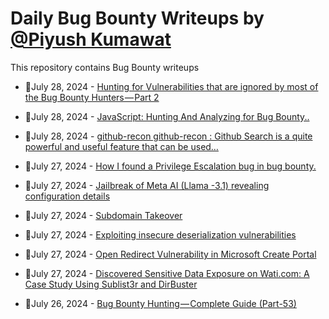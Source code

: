 # Daily Bug Bounty Writeups by [@Piyush Kumawat](https://twitter.com/piyush_supiy) 
This repository contains Bug Bounty writeups

<!-- BLOG-POST-LIST:START -->
 - 💯July 28, 2024 - [Hunting for Vulnerabilities that are ignored by most of the Bug Bounty Hunters — Part 2](https://medium.com/@kshunya/hunting-for-vulnerabilities-that-are-ignored-by-most-of-the-bug-bounty-hunters-part-2-d2a51edaa8e8?source=rss------bug_bounty-5) 

 - 💯July 28, 2024 - [JavaScript: Hunting And Analyzing for Bug Bounty..](https://hacktivistattacker.medium.com/javascript-hunting-and-analyzing-for-bug-bounty-a15416de32cd?source=rss------bug_bounty-5) 

 - 💯July 28, 2024 - [github-recon
github-recon :
Github Search is a quite powerful and useful feature that can be used…](https://medium.com/@aaedoo54/github-recon-github-recon-github-search-is-a-quite-powerful-and-useful-feature-that-can-be-used-818f2bfe5c00?source=rss------bug_bounty-5) 

 - 💯July 27, 2024 - [How I found a Privilege Escalation bug in bug bounty.](https://medium.com/@gitlime71/how-i-found-a-privilege-escalation-bug-in-bug-bounty-eff018f19020?source=rss------bug_bounty-5) 

 - 💯July 27, 2024 - [Jailbreak of Meta AI &lpar;Llama -3.1&rpar; revealing configuration details](https://medium.com/@kiranmaraju/jailbreak-of-meta-ai-llama-3-1-revealing-configuration-details-9f0759f5006a?source=rss------bug_bounty-5) 

 - 💯July 27, 2024 - [Subdomain Takeover](https://medium.com/@ibnibrahim/subdomain-takeover-34bd662b5a7a?source=rss------bug_bounty-5) 

 - 💯July 27, 2024 - [Exploiting insecure deserialization vulnerabilities](https://cyberw1ng.medium.com/exploiting-insecure-deserialization-vulnerabilities-3595e4c24e2d?source=rss------bug_bounty-5) 

 - 💯July 27, 2024 - [Open Redirect Vulnerability in Microsoft Create Portal](https://zeynalxan.medium.com/open-redirect-vulnerability-in-microsoft-create-portal-6654eb3e6b7a?source=rss------bug_bounty-5) 

 - 💯July 27, 2024 - [Discovered Sensitive Data Exposure on Wati.com: A Case Study Using Sublist3r and DirBuster](https://medium.com/@anonymousshetty2003/discovered-sensitive-data-exposure-on-wati-com-a-case-study-using-sublist3r-and-dirbuster-409a03f8f75d?source=rss------bug_bounty-5) 

 - 💯July 26, 2024 - [Bug Bounty Hunting — Complete Guide &lpar;Part-53&rpar;](https://medium.com/@rafid19/bug-bounty-hunting-complete-guide-part-53-bea2f5cf6a14?source=rss------bug_bounty-5) 
<!-- BLOG-POST-LIST:END -->
